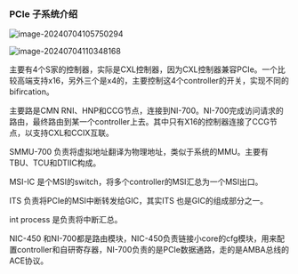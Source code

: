 ### PCIe 子系统介绍

![image-20240704105750294](book/pdf/src/12_PCIe/01_PCIe子系统简介/images/01_PCIe子系统/image-20240704105750294.png)

![image-20240704110348168](book/pdf/src/12_PCIe/01_PCIe子系统简介/images/01_PCIe子系统/image-20240704110348168.png)

主要有4个S家的控制器，实际是CXL控制器，因为CXL控制器兼容PCIe。一个比较高端支持x16，另外三个是x4的，主要控制这4个controller的开关，实现不同的bifircation。

主要路是CMN RNI、HNP和CCG节点，连接到NI-700。NI-700完成访问请求的路由，最终路由到某一个controller上去。其中只有X16的控制器连接了CCG节点，以支持CXL和CCIX互联。

SMMU-700 负责将虚拟地址翻译为物理地址，类似于系统的MMU。主要有TBU、TCU和DTIIC构成。

MSI-IC 是个MSI的switch，将多个controller的MSI汇总为一个MSI出口。

ITS 负责将PCIe的MSI中断转发给GIC，其实ITS 也是GIC的组成部分之一。

int process 是负责将中断汇总。

NIC-450 和NI-700都是路由模块，NIC-450负责链接小core的cfg模块，用来配置controller和自研寄存器，NI-700负责的是PCIe数据通路，走的是AMBA总线的ACE协议。